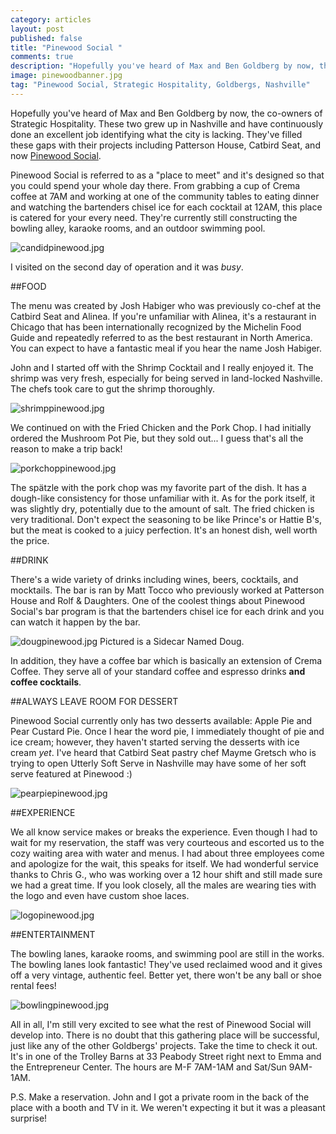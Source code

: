 ```yaml
---
category: articles
layout: post
published: false
title: "Pinewood Social "
comments: true
description: "Hopefully you've heard of Max and Ben Goldberg by now, the co-owners of Strategic Hospitality. "
image: pinewoodbanner.jpg
tag: "Pinewood Social, Strategic Hospitality, Goldbergs, Nashville"
---
```


Hopefully you've heard of Max and Ben Goldberg by now, the co-owners of Strategic Hospitality. These two grew up in Nashville and have continuously done an excellent job identifying what the city is lacking. They've filled these gaps with their projects including Patterson House, Catbird Seat, and now [Pinewood Social](http://pinewoodsocial.com). 

Pinewood Social is referred to as a "place to meet" and it's designed so that you could spend your whole day there. From grabbing a cup of Crema coffee at 7AM and working at one of the community tables to eating dinner and watching the bartenders chisel ice for each cocktail at 12AM, this place is catered for your every need. They're currently still constructing the bowling alley, karaoke rooms, and an outdoor swimming pool.

![candidpinewood.jpg](/images/candidpinewood.jpg)

I visited on the second day of operation and it was _busy_. 

##FOOD

The menu was created by Josh Habiger who was previously co-chef at the Catbird Seat and Alinea. If you're unfamiliar with Alinea, it's a restaurant in Chicago that has been internationally recognized by the Michelin Food Guide and repeatedly referred to as the best restaurant in North America. You can expect to have a fantastic meal if you hear the name Josh Habiger. 

John and I started off with the Shrimp Cocktail and I really enjoyed it. The shrimp was very fresh, especially for being served in land-locked Nashville. The chefs took care to gut the shrimp thoroughly. 

![shrimppinewood.jpg](/images/shrimppinewood.jpg)

We continued on with the Fried Chicken and the Pork Chop. I had initially ordered the Mushroom Pot Pie, but they sold out... I guess that's all the reason to make a trip back!

![porkchoppinewood.jpg](/images/porkchoppinewood.jpg)

The spätzle with the pork chop was my favorite part of the dish. It has a dough-like consistency for those unfamiliar with it. As for the pork itself, it was slightly dry, potentially due to the amount of salt. The fried chicken is very traditional. Don't expect the seasoning to be like Prince's or Hattie B's, but the meat is cooked to a juicy perfection. It's an honest dish, well worth the price. 

##DRINK

There's a wide variety of drinks including wines, beers, cocktails, and mocktails. The bar is ran by Matt Tocco who previously worked at Patterson House and Rolf & Daughters. One of the coolest things about Pinewood Social's bar program is that the bartenders chisel ice for each drink and you can watch it happen by the bar. 

![dougpinewood.jpg](/images/dougpinewood.jpg)
Pictured is a Sidecar Named Doug. 

In addition, they have a coffee bar which is basically an extension of Crema Coffee. They serve all of your standard coffee and espresso drinks **and coffee cocktails**.

##ALWAYS LEAVE ROOM FOR DESSERT

Pinewood Social currently only has two desserts available: Apple Pie and Pear Custard Pie. Once I hear the word pie, I immediately thought of pie and ice cream; however, they haven't started serving the desserts with ice cream _yet_. I've heard that Catbird Seat pastry chef Mayme Gretsch who is trying to open Utterly Soft Serve in Nashville may have some of her soft serve featured at Pinewood :)

![pearpiepinewood.jpg](/images/pearpiepinewood.jpg)

##EXPERIENCE

We all know service makes or breaks the experience. Even though I had to wait for my reservation, the staff was very courteous and escorted us to the cozy waiting area with water and menus. I had about three employees come and apologize for the wait, this speaks for itself. We had wonderful service thanks to Chris G., who was working over a 12 hour shift and still made sure we had a great time. If you look closely, all the males are wearing ties with the logo and even have custom shoe laces. 

![logopinewood.jpg](/images/logopinewood.jpg)

##ENTERTAINMENT 

The bowling lanes, karaoke rooms, and swimming pool are still in the works. The bowling lanes look fantastic! They've used reclaimed wood and it gives off a very vintage, authentic feel. Better yet, there won't be any ball or shoe rental fees!

![bowlingpinewood.jpg](/images/bowlingpinewood.jpg)

All in all, I'm still very excited to see what the rest of Pinewood Social will develop into. There is no doubt that this gathering place will be successful, just like any of the other Goldbergs' projects. Take the time to check it out. It's in one of the Trolley Barns at 33 Peabody Street right next to Emma and the Entrepreneur Center. The hours are M-F 7AM-1AM and Sat/Sun 9AM-1AM. 

P.S. Make a reservation. John and I got a private room in the back of the place with a booth and TV in it. We weren't expecting it but it was a pleasant surprise!